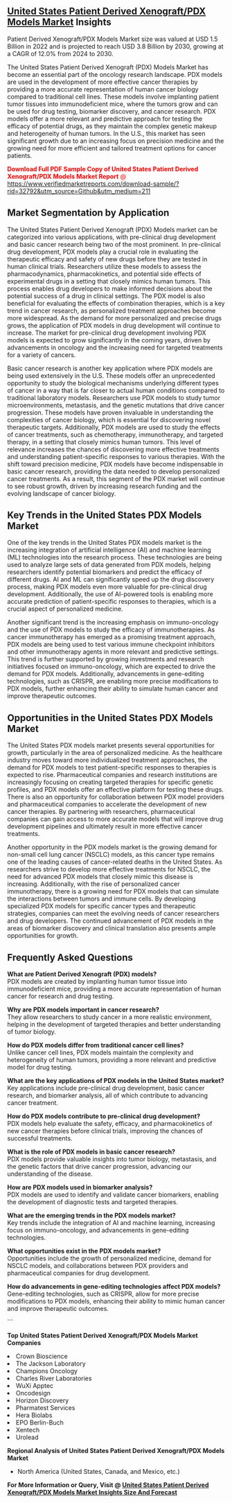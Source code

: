 <h2><a href="https://www.verifiedmarketreports.com/download-sample/?rid=32792&amp;utm_source=Github&amp;utm_medium=211" target="_blank">United States Patient Derived Xenograft/PDX Models Market</a> Insights</h2><p>Patient Derived Xenograft/PDX Models Market size was valued at USD 1.5 Billion in 2022 and is projected to reach USD 3.8 Billion by 2030, growing at a CAGR of 12.0% from 2024 to 2030.</p><p><p>The United States Patient Derived Xenograft (PDX) Models Market has become an essential part of the oncology research landscape. PDX models are used in the development of more effective cancer therapies by providing a more accurate representation of human cancer biology compared to traditional cell lines. These models involve implanting patient tumor tissues into immunodeficient mice, where the tumors grow and can be used for drug testing, biomarker discovery, and cancer research. PDX models offer a more relevant and predictive approach for testing the efficacy of potential drugs, as they maintain the complex genetic makeup and heterogeneity of human tumors. In the U.S., this market has seen significant growth due to an increasing focus on precision medicine and the growing need for more efficient and tailored treatment options for cancer patients. <p><span class=""><span style="color: #ff0000;"><strong>Download Full PDF Sample Copy of United States Patient Derived Xenograft/PDX Models Market Report</strong> @ </span><a href="https://www.verifiedmarketreports.com/download-sample/?rid=32792&amp;utm_source=Github&amp;utm_medium=211" target="_blank">https://www.verifiedmarketreports.com/download-sample/?rid=32792&amp;utm_source=Github&amp;utm_medium=211</a></span></p></p><h2>Market Segmentation by Application</h2><p>The United States Patient Derived Xenograft (PDX) Models market can be categorized into various applications, with pre-clinical drug development and basic cancer research being two of the most prominent. In pre-clinical drug development, PDX models play a crucial role in evaluating the therapeutic efficacy and safety of new drugs before they are tested in human clinical trials. Researchers utilize these models to assess the pharmacodynamics, pharmacokinetics, and potential side effects of experimental drugs in a setting that closely mimics human tumors. This process enables drug developers to make informed decisions about the potential success of a drug in clinical settings. The PDX model is also beneficial for evaluating the effects of combination therapies, which is a key trend in cancer research, as personalized treatment approaches become more widespread. As the demand for more personalized and precise drugs grows, the application of PDX models in drug development will continue to increase. The market for pre-clinical drug development involving PDX models is expected to grow significantly in the coming years, driven by advancements in oncology and the increasing need for targeted treatments for a variety of cancers.</p><p>Basic cancer research is another key application where PDX models are being used extensively in the U.S. These models offer an unprecedented opportunity to study the biological mechanisms underlying different types of cancer in a way that is far closer to actual human conditions compared to traditional laboratory models. Researchers use PDX models to study tumor microenvironments, metastasis, and the genetic mutations that drive cancer progression. These models have proven invaluable in understanding the complexities of cancer biology, which is essential for discovering novel therapeutic targets. Additionally, PDX models are used to study the effects of cancer treatments, such as chemotherapy, immunotherapy, and targeted therapy, in a setting that closely mimics human tumors. This level of relevance increases the chances of discovering more effective treatments and understanding patient-specific responses to various therapies. With the shift toward precision medicine, PDX models have become indispensable in basic cancer research, providing the data needed to develop personalized cancer treatments. As a result, this segment of the PDX market will continue to see robust growth, driven by increasing research funding and the evolving landscape of cancer biology.</p><h2>Key Trends in the United States PDX Models Market</h2><p>One of the key trends in the United States PDX models market is the increasing integration of artificial intelligence (AI) and machine learning (ML) technologies into the research process. These technologies are being used to analyze large sets of data generated from PDX models, helping researchers identify potential biomarkers and predict the efficacy of different drugs. AI and ML can significantly speed up the drug discovery process, making PDX models even more valuable for pre-clinical drug development. Additionally, the use of AI-powered tools is enabling more accurate prediction of patient-specific responses to therapies, which is a crucial aspect of personalized medicine.</p><p>Another significant trend is the increasing emphasis on immuno-oncology and the use of PDX models to study the efficacy of immunotherapies. As cancer immunotherapy has emerged as a promising treatment approach, PDX models are being used to test various immune checkpoint inhibitors and other immunotherapy agents in more relevant and predictive settings. This trend is further supported by growing investments and research initiatives focused on immuno-oncology, which are expected to drive the demand for PDX models. Additionally, advancements in gene-editing technologies, such as CRISPR, are enabling more precise modifications to PDX models, further enhancing their ability to simulate human cancer and improve therapeutic outcomes.</p><h2>Opportunities in the United States PDX Models Market</h2><p>The United States PDX models market presents several opportunities for growth, particularly in the area of personalized medicine. As the healthcare industry moves toward more individualized treatment approaches, the demand for PDX models to test patient-specific responses to therapies is expected to rise. Pharmaceutical companies and research institutions are increasingly focusing on creating targeted therapies for specific genetic profiles, and PDX models offer an effective platform for testing these drugs. There is also an opportunity for collaboration between PDX model providers and pharmaceutical companies to accelerate the development of new cancer therapies. By partnering with researchers, pharmaceutical companies can gain access to more accurate models that will improve drug development pipelines and ultimately result in more effective cancer treatments.</p><p>Another opportunity in the PDX models market is the growing demand for non-small cell lung cancer (NSCLC) models, as this cancer type remains one of the leading causes of cancer-related deaths in the United States. As researchers strive to develop more effective treatments for NSCLC, the need for advanced PDX models that closely mimic this disease is increasing. Additionally, with the rise of personalized cancer immunotherapy, there is a growing need for PDX models that can simulate the interactions between tumors and immune cells. By developing specialized PDX models for specific cancer types and therapeutic strategies, companies can meet the evolving needs of cancer researchers and drug developers. The continued advancement of PDX models in the areas of biomarker discovery and clinical translation also presents ample opportunities for growth.</p><h2>Frequently Asked Questions</h2><p><strong>What are Patient Derived Xenograft (PDX) models?</strong><br>PDX models are created by implanting human tumor tissue into immunodeficient mice, providing a more accurate representation of human cancer for research and drug testing.</p><p><strong>Why are PDX models important in cancer research?</strong><br>They allow researchers to study cancer in a more realistic environment, helping in the development of targeted therapies and better understanding of tumor biology.</p><p><strong>How do PDX models differ from traditional cancer cell lines?</strong><br>Unlike cancer cell lines, PDX models maintain the complexity and heterogeneity of human tumors, providing a more relevant and predictive model for drug testing.</p><p><strong>What are the key applications of PDX models in the United States market?</strong><br>Key applications include pre-clinical drug development, basic cancer research, and biomarker analysis, all of which contribute to advancing cancer treatment.</p><p><strong>How do PDX models contribute to pre-clinical drug development?</strong><br>PDX models help evaluate the safety, efficacy, and pharmacokinetics of new cancer therapies before clinical trials, improving the chances of successful treatments.</p><p><strong>What is the role of PDX models in basic cancer research?</strong><br>PDX models provide valuable insights into tumor biology, metastasis, and the genetic factors that drive cancer progression, advancing our understanding of the disease.</p><p><strong>How are PDX models used in biomarker analysis?</strong><br>PDX models are used to identify and validate cancer biomarkers, enabling the development of diagnostic tests and targeted therapies.</p><p><strong>What are the emerging trends in the PDX models market?</strong><br>Key trends include the integration of AI and machine learning, increasing focus on immuno-oncology, and advancements in gene-editing technologies.</p><p><strong>What opportunities exist in the PDX models market?</strong><br>Opportunities include the growth of personalized medicine, demand for NSCLC models, and collaborations between PDX providers and pharmaceutical companies for drug development.</p><p><strong>How do advancements in gene-editing technologies affect PDX models?</strong><br>Gene-editing technologies, such as CRISPR, allow for more precise modifications to PDX models, enhancing their ability to mimic human cancer and improve therapeutic outcomes.</p>```</p><p><strong>Top United States Patient Derived Xenograft/PDX Models Market Companies</strong></p><div data-test-id=""><p><li>Crown Bioscience</li><li> The Jackson Laboratory</li><li> Champions Oncology</li><li> Charles River Laboratories</li><li> WuXi Apptec</li><li> Oncodesign</li><li> Horizon Discovery</li><li> Pharmatest Services</li><li> Hera Biolabs</li><li> EPO Berlin-Buch</li><li> Xentech</li><li> Urolead</li></p><div><strong>Regional Analysis of&nbsp;United States Patient Derived Xenograft/PDX Models Market</strong></div><ul><li dir="ltr"><p dir="ltr">North America&nbsp;(United States, Canada, and Mexico, etc.)</p></li></ul><p><strong>For More Information or Query, Visit @&nbsp;</strong><strong><a href="https://www.verifiedmarketreports.com/product/global-patient-derived-xenograft-pdx-models-market-size-and-forecast-to-2025/?utm_source=Github&amp;utm_medium=211" target="_blank">United States Patient Derived Xenograft/PDX Models Market Insights Size And Forecast</a></strong></p></div>
